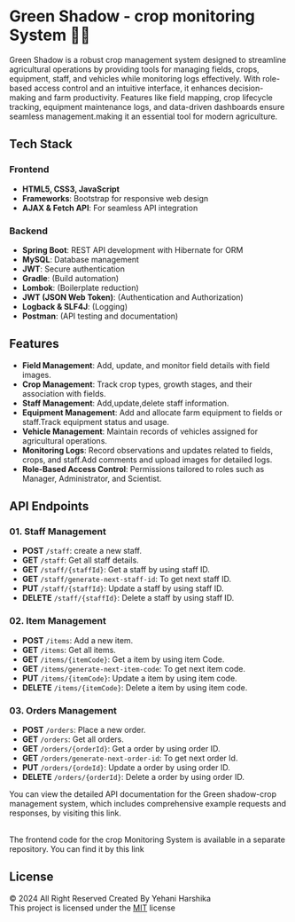 # Green Shadow - crop monitoring System 🌱🌿

Green Shadow is a robust crop management system designed to streamline agricultural operations by providing tools for managing fields, crops, equipment, staff, and vehicles while monitoring logs effectively. With role-based access control and an intuitive interface, it enhances decision-making and farm productivity. Features like field mapping, crop lifecycle tracking, equipment maintenance logs, and data-driven dashboards ensure seamless management.making it an essential tool for modern agriculture.

## Tech Stack

### **Frontend**
- **HTML5, CSS3, JavaScript**
- **Frameworks**: Bootstrap for responsive web design
- **AJAX & Fetch API**: For seamless API integration

### **Backend**
- **Spring Boot**: REST API development with Hibernate for ORM
- **MySQL**: Database management
- **JWT**: Secure authentication 
- **Gradle**: (Build automation)
- **Lombok**: (Boilerplate reduction)
- **JWT (JSON Web Token)**: (Authentication and Authorization)
- **Logback & SLF4J**: (Logging)
- **Postman**: (API testing and documentation)

## Features

- **Field Management**: Add, update, and monitor field details with field images.
- **Crop Management**: Track crop types, growth stages, and their association with fields.
- **Staff Management**: Add,update,delete staff information.
- **Equipment Management**: Add and allocate farm equipment to fields or staff.Track equipment status and usage.
- **Vehicle Management**: Maintain records of vehicles assigned for agricultural operations.
- **Monitoring Logs**: Record observations and updates related to fields, crops, and staff.Add comments and upload images for detailed logs.
- **Role-Based Access Control**: Permissions tailored to roles such as Manager, Administrator, and Scientist.


## API Endpoints

### 01. Staff Management

- **POST** `/staff`: create a new staff.
- **GET** `/staff`: Get all staff details.
- **GET** `/staff/{staffId}`: Get a staff by using staff ID.
- **GET** `/staff/generate-next-staff-id`: To get next staff ID.
- **PUT** `/staff/{staffId}`: Update a staff by using staff ID.
- **DELETE** `/staff/{staffId}`: Delete a staff by using staff ID.


### 02. Item Management
- **POST** `/items`: Add a new item.
- **GET** `/items`: Get all items.
- **GET** `/items/{itemCode}`: Get a item by using item Code.
- **GET** `/items/generate-next-item-code`: To get next item code.
- **PUT** `/items/{itemCode}`: Update a item by using item code.
- **DELETE** `/items/{itemCode}`: Delete a item by using item code.

### 03. Orders Management
- **POST** `/orders`: Place a new order.
- **GET** `/orders`: Get all orders.
- **GET** `/orders/{orderId}`: Get a order by using order ID.
- **GET** `/orders/generate-next-order-id`: To get next order Id.
- **PUT** `/orders/{ordeId}`: Update a order by using order ID.
- **DELETE** `/orders/{orderId}`: Delete a order by using order ID.

You can view the detailed API documentation for the Green shadow-crop management system, which includes comprehensive example requests and responses, by visiting this link.<br>


<br>
The frontend code for the crop Monitoring System is available in a separate repository. You can find it by this link<br>


## License
© 2024 All Right Reserved Created By Yehani Harshika
<br/>
This project is licensed under the [MIT](License.txt) license
